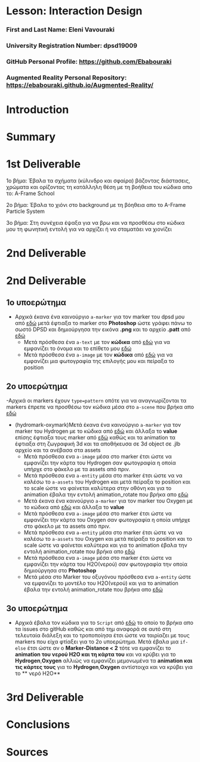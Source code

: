 # Lesson: Interaction Design

### First and Last Name: Eleni Vavouraki
### University Registration Number: dpsd19009
### GitHub Personal Profile: https://github.com/Ebabouraki
### Augmented Reality Personal Repository: https://ebabouraki.github.io/Augmented-Reality/

# Introduction

# Summary


# 1st Deliverable
1ο βήμα: Έβαλα τα σχήματα (κύλινδρο και σφαίρα) βάζοντας διάστασεις, χρώματα και ορίζοντας τη κατάλληλη θέση με τη βοήθεια του κώδικα απο το: A-Frame School 

2ο βήμα: Έβαλα το χιόνι στο background με τη βόηθεια απο το A-Frame Particle System 

3ο βήμα: Στη συνέχεια έψαξα για να βρω και να προσθέσω στο κώδικα μου τη φωνητική εντολή για να αρχίζει ή να σταματάει να χιονίζει 

# 2nd Deliverable

# 2nd Deliverable
## 1ο υποερώτημα 
- Αρχικά έκανα ένα καινούργιο `a-marker` για τον marker του dpsd μου  από [εδώ](https://www.oodlestechnologies.com/blogs/how-to-create-your-own-marker-for-ar-js/) μετά έφτιαξα το marker στο **Photoshop** ώστε γράφει πάνω το σωστό DPSD και δημιούργησα την εικόνα **.png** και το αρχείο **.patt** από [εδώ](https://jeromeetienne.github.io/AR.js/three.js/examples/marker-training/examples/generator.html) 
  - Μετά πρόσθεσα ένα `a-text` με τον **κώδικα** από [εδώ](https://levelup.gitconnected.com/simple-augmented-reality-ar-integration-with-a-frame-f625e9dc66b8) για να εμφανίζει το όνομα και το επίθετο μου [εδώ](https://aframe.io/docs/1.3.0/components/text.html)
  - Μετά πρόσθεσα ένα `a-image` με τον **κώδικα** από [εδώ](https://levelup.gitconnected.com/simple-augmented-reality-ar-integration-with-a-frame-f625e9dc66b8) για να εμφανίζει μια φωτογραφία της επιλογής μου και πείραξα το position 

## 2ο υποερώτημα 
-Αρχικά οι markers έχουν `type=pattern` οπότε για να αναγνωρίζονται τα markers έπρεπε να προσθέσω τον κώδικα μέσα στο  `a-scene` που βρήκα απο [εδώ](https://aframe.io/blog/arjs/)  
 - (hydromark-oxymark)Μετά έκανα ένα καινούργιο `a-marker` για τον marker του Hydrogen με το κώδικα από [εδώ](https://aframe.io/blog/arjs/) και άλλαξα το **value** επίσης έφτιαξα τους marker από [εδώ](https://jeromeetienne.github.io/AR.js/three.js/examples/marker-training/examples/generator.html) καθώς και τα animation τα έφτιαξα στη ζωγραφική 3d  και τα αποθήκευσα σε 3d object σε .jlb αρχείο και τα ανέβασα στα assets
   - Μετά πρόσθεσα ενα `a-image` μέσα στο marker έτσι ώστε να εμφανίζει την κάρτα του Hydrogen σαν φωτογραφία η οποία υπήρχε στο φάκελο με τα assets από πριν.
   - Μετά πρόσθεσα ενα `a-entity` μέσα στο marker έτσι ώστε να να καλέσω το `a-assets` του Hydrogen και μετά πείραξα το position και το scale ώστε να φαίνεται καλύτερα στην οθόνη και για το animation έβαλα την εντολή animation_rotate που βρήκα απο [εδώ](https://stemkoski.github.io/AR.js-examples/index.html)
   - Μετά έκανα ένα καινούργιο `a-marker` για τον marker του Oxygen με το κώδικα από [εδώ](https://aframe.io/blog/arjs/) και άλλαξα το **value**
   - Μετά πρόσθεσα ενα `a-image` μέσα στο marker έτσι ώστε να εμφανίζει την κάρτα του Oxygen σαν φωτογραφία η οποία υπήρχε στο φάκελο με τα assets από πριν.
   - Μετά πρόσθεσα ενα `a-entity` μέσα στο marker έτσι ώστε να να καλέσω το `a-assets` του Oxygen και μετά πείραξα το position και το scale ώστε να φαίνεται καλύτερα και για το animation έβαλα την εντολή animation_rotate που βρήκα απο [εδώ](https://stemkoski.github.io/AR.js-examples/index.html)
   -  Μετά πρόσθεσα ενα `a-image` μέσα στο marker έτσι ώστε να εμφανίζει την κάρτα του H2O(νερού) σαν φωτογραφία την οποία δημιούργησα στο **Photoshop**
   - Μετά μέσα στο Marker του οξυγόνου πρόσθεσα ενα `a-entity` ώστε να εμφανίζει το μοντέλο του H2O(νερού) και για το animation έβαλα την εντολή animation_rotate που βρήκα απο [εδώ](https://stemkoski.github.io/AR.js-examples/index.html)


## 3ο υποερώτημα 
- Αρχικά έβαλα τον κώδικα για το `Script` από [εδώ](https://stackoverflow.com/questions/61239107/how-to-get-marker-position-x-y-ar-js) το οποίο το βρήκα απο τα issues στο gitHub καθώς και από τημ αναφορά σε αυτό στη τελευταία διάλεξη και το τροποποίησα έτσι ώστε να ταιρίαζει με τους markers που είχα φτίαξει για το 2ο υποερώτημα. Μετά έβαλα μια `if-else` έτσι ώστε αν ο **Marker-Distance < 2** τότε να εμφανίζει το **animation του νερού H2O και τη κάρτα του** και να κρύβει  για το **Hydrogen**,**Oxygen** αλλιώς να εμφανίζει μεμονωμένα τα  **animation και τις κάρτες τους** για το **Hydrogen**,**Oxygen** αντίστοιχα και να κρύβει για το ** νερό H2O**
# 3rd Deliverable 


# Conclusions


# Sources
